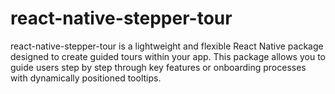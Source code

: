 # react-native-stepper-tour
react-native-stepper-tour is a lightweight and flexible React Native package designed to create guided tours within your app. This package allows you to guide users step by step through key features or onboarding processes with dynamically positioned tooltips.
